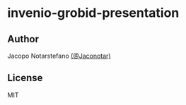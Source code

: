 # invenio-grobid-presentation #

## Author ##

Jacopo Notarstefano [(@Jaconotar)](https://twitter.com/Jaconotar)

## License ##

MIT
